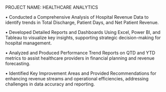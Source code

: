 PROJECT NAME: HEALTHCARE ANALYTICS

•	Conducted a Comprehensive Analysis of Hospital Revenue Data to identify trends in Total Discharge, Patient Days, and Net Patient Revenue.

•	Developed Detailed Reports and Dashboards Using Excel, Power BI, and Tableau to visualize key insights, supporting strategic decision-making for hospital management.

•	Analyzed and Produced Performance Trend Reports on QTD and YTD metrics to assist healthcare providers in financial planning and revenue forecasting.

•	Identified Key Improvement Areas and Provided Recommendations for enhancing revenue streams and operational efficiencies, addressing challenges in data accuracy and reporting.

